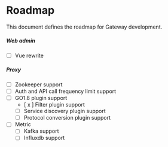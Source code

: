 # Roadmap

This document defines the roadmap for Gateway development.

##### __Web admin__  
- [ ] Vue rewrite

##### __Proxy__
- [ ] Zookeeper support
- [ ] Auth and API call frequency limit support
- [ ] GO1.8 plugin support
    - [ x ] Filter plugin support
    - [ ] Service discovery plugin support
    - [ ] Protocol conversion plugin support
- [ ] Metric
    - [ ] Kafka support
    - [ ] Influxdb support
